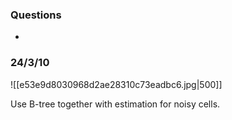 ### Questions

* 

### 24/3/10

![[e53e9d8030968d2ae28310c73eadbc6.jpg|500]]

Use B-tree together with estimation for noisy cells.
